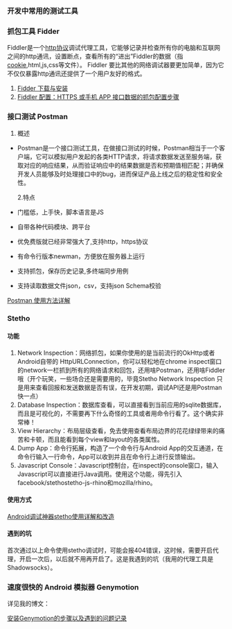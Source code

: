 ### 开发中常用的测试工具

### 抓包工具  Fidder

Fiddler是一个[http协议](https://baike.baidu.com/item/http%E5%8D%8F%E8%AE%AE/243074)调试代理工具，它能够记录并检查所有你的电脑和互联网之间的http通讯，设置断点，查看所有的“进出”Fiddler的数据（指[cookie](https://baike.baidu.com/item/cookie/1119),html,js,css等文件）。 Fiddler 要比其他的网络调试器要更加简单，因为它不仅仅暴露http通讯还提供了一个用户友好的格式。

1. [Fidder 下载与安装](https://blog.csdn.net/qq_39720249/article/details/80724652)
2. [Fiddler 配置：HTTPS 或手机 APP 接口数据的抓包配置步骤](https://blog.csdn.net/qq_39720249/article/details/81069929)

### 接口测试 Postman

1. 概述

- Postman是一个接口测试工具，在做接口测试的时候，Postman相当于一个客户端，它可以模拟用户发起的各类HTTP请求，将请求数据发送至服务端，获取对应的响应结果，从而验证响应中的结果数据是否和预期值相匹配；并确保开发人员能够及时处理接口中的bug，进而保证产品上线之后的稳定性和安全性。

  2.特点

- 门槛低，上手快，脚本语言是JS
- 自带各种代码模块、跨平台

- 优免费版就已经非常强大了,支持http，https协议
- 有命令行版本newman，方便放在服务器上运行
- 支持抓包，保存历史记录,多终端同步用例
- 支持读取数据文件json，csv，支持json Schema校验

[Postman 使用方法详解](https://blog.csdn.net/fxbin123/article/details/80428216)

### Stetho

#### 功能

1. Network Inspection：网络抓包，如果你使用的是当前流行的OkHttp或者Android自带的 HttpURLConnection，你可以轻松地在chrome inspect窗口的network一栏抓到所有的网络请求和回包，还用啥Postman，还用啥Fiddler哦（开个玩笑，一些场合还是需要用的，毕竟Stetho Network Inspection 只是用来查看回报和发送数据是否有误，在开发初期，调试API还是用Postman快一点）
2. Database Inspection：数据库查看，可以直接看到当前应用的sqlite数据库，而且是可视化的，不需要再下什么奇怪的工具或者用命令行看了。这个确实非常棒！
3. View Hierarchy：布局层级查看，免去使用查看布局边界的花花绿绿带来的痛苦和卡顿，而且能看到每个view和layout的各类属性。
4. Dump App：命令行拓展，构造了一个命令行与Android App的交互通道，在命令行输入一行命令，App可以收到并且在命令行上进行反馈输出。
5. Javascript Console：Javascript控制台，在inspect的console窗口，输入Javascript可以直接进行Java调用。使用这个功能，得先引入facebook/stethostetho-js-rhino和mozilla/rhino。

#### 使用方式

[Android调试神器stetho使用详解和改造](https://segmentfault.com/a/1190000012075067)

#### 遇到的坑

首次通过以上命令使用stetho调试时，可能会报404错误，这时候，需要开启代理，开启一次后，以后就不用再开启了。这是我遇到的坑（我用的代理工具是Shadowsocks）。

### 速度很快的 Android 模拟器 Genymotion

详见我的博文：

[安装Genymotion的步骤以及遇到的问题记录](https://blog.csdn.net/jdfkldjlkjdl/article/details/80944926)





